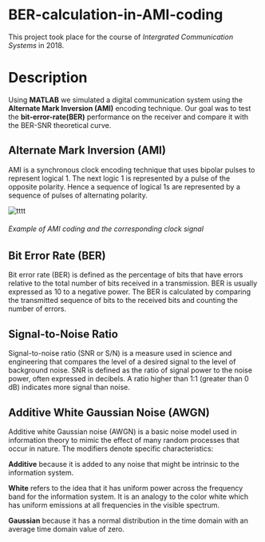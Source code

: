 # BER-calculation-in-AMI-coding

This project took place for the course of *Intergrated Communication Systems* in 2018. 

# Description

Using **MATLAB** we simulated a digital communication system using the **Alternate Mark Inversion (AMI)** encoding technique. Our goal was to test the **bit-error-rate(BER)** performance on the receiver and compare it with the ΒΕR-SNR theoretical curve.

## Alternate Mark Inversion (AMI)

AMI is a synchronous clock encoding technique that uses bipolar pulses to represent logical 1. The next logic 1 is represented by a pulse of the opposite polarity. Hence a sequence of logical 1s are represented by a sequence of pulses of alternating polarity. 


![tttt](https://user-images.githubusercontent.com/59124127/106363476-74db2b80-6331-11eb-8034-719324213b2a.png)
###### *Example of AMI coding and the corresponding clock signal*

## Bit Error Rate (BER)

Bit error rate (BER) is defined as the percentage of bits that have errors relative to the total number of bits received in a transmission. BER is usually expressed as 10 to a negative power. The BER is calculated by comparing the transmitted sequence of bits to the received bits and counting the number of errors. 

## Signal-to-Noise Ratio 

Signal-to-noise ratio (SNR or S/N) is a measure used in science and engineering that compares the level of a desired signal to the level of background noise. SNR is defined as the ratio of signal power to the noise power, often expressed in decibels. A ratio higher than 1:1 (greater than 0 dB) indicates more signal than noise.

## Additive White Gaussian Noise (AWGN)

Additive white Gaussian noise (AWGN) is a basic noise model used in information theory to mimic the effect of many random processes that occur in nature. The modifiers denote specific characteristics:

**Additive** because it is added to any noise that might be intrinsic to the information system.

**White** refers to the idea that it has uniform power across the frequency band for the information system. It is an analogy to the color white which has uniform emissions at all frequencies in the visible spectrum.

**Gaussian** because it has a normal distribution in the time domain with an average time domain value of zero.
